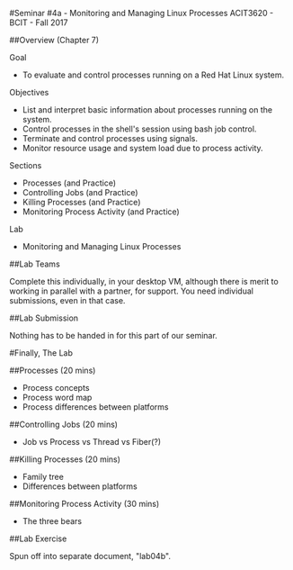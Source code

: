 #Seminar #4a - Monitoring and Managing Linux Processes
ACIT3620 - BCIT - Fall 2017

##Overview (Chapter 7)

Goal 
- To evaluate and control processes running on a Red Hat Linux system.


Objectives 
- List and interpret basic information about processes
running on the system.
- Control processes in the shell's session using bash job
control.
- Terminate and control processes using signals.
- Monitor resource usage and system load due to process
activity.

Sections
- Processes (and Practice)
- Controlling Jobs (and Practice)
- Killing Processes (and Practice)
- Monitoring Process Activity (and Practice)

Lab
- Monitoring and Managing Linux Processes

##Lab Teams

Complete this individually, in your desktop VM, although there is merit to working in parallel with a 
partner, for support. You need individual submissions, even in that case.

##Lab Submission

Nothing has to be handed in for this part of our seminar.

#Finally, The Lab

##Processes (20 mins)

- Process concepts
- Process word map
- Process differences between platforms

##Controlling Jobs (20 mins)

- Job vs Process vs Thread vs Fiber(?)

##Killing Processes (20 mins)

- Family tree
- Differences between platforms

##Monitoring Process Activity (30 mins)

- The three bears

##Lab Exercise 

Spun off into separate document, "lab04b".
